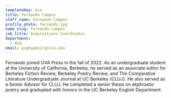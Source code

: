 ```yaml
---
templateKey: bio
title: Fernando Campos
staff_name: Fernando Campos
profile_photo: fernando.jpg
name_slug: fernando-campos
job_title: Acquisitions Coordinator
department:
  - ACQ
email: pzg5qu@virginia.edu
---
```

Fernando joined UVA Press in the fall of 2022. As an undergraduate student at the University of California, Berkeley, he served as an associate editor for Berkeley Fiction Review, Berkeley Poetry Review, and The Comparative Literature Undergraduate Journal at UC Berkeley (CLUJ). He also served as a Senior Advisor for CLUJ. He completed a senior thesis on ekphrastic poetry and graduated with honors in the UC Berkeley English Department.